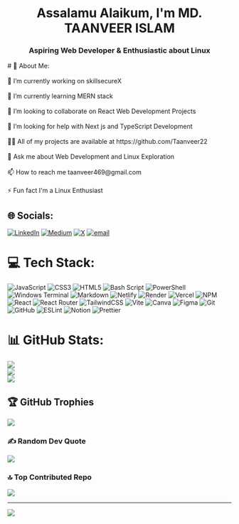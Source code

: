 <h1 align="center">Assalamu Alaikum, I'm MD. TAANVEER ISLAM</h1>
<h3 align="center">Aspiring Web Developer & Enthusiastic about Linux</h3>
# 💫 About Me: <br><br>
🔭 I’m currently working on skillsecureX<br><br>🌱 I’m currently learning MERN stack<br><br>👯 I’m looking to collaborate on React Web Development Projects<br><br>🤝 I’m looking for help with Next js and TypeScript Development<br><br>👨‍💻 All of my projects are available at https://github.com/Taanveer22<br><br>💬 Ask me about Web Development and Linux Exploration<br><br>📫 How to reach me taanveer469@gmail.com<br><br>⚡ Fun fact I'm a Linux Enthusiast<br>


## 🌐 Socials:
[![LinkedIn](https://img.shields.io/badge/LinkedIn-%230077B5.svg?logo=linkedin&logoColor=white)](https://linkedin.com/in/taanveer22) [![Medium](https://img.shields.io/badge/Medium-12100E?logo=medium&logoColor=white)](https://medium.com/@taanveer22) [![X](https://img.shields.io/badge/X-black.svg?logo=X&logoColor=white)](https://x.com/taanveer_22) [![email](https://img.shields.io/badge/Email-D14836?logo=gmail&logoColor=white)](mailto:taanveer469@gmail.com) 

# 💻 Tech Stack:
![JavaScript](https://img.shields.io/badge/javascript-%23323330.svg?style=for-the-badge&logo=javascript&logoColor=%23F7DF1E) ![CSS3](https://img.shields.io/badge/css3-%231572B6.svg?style=for-the-badge&logo=css3&logoColor=white) ![HTML5](https://img.shields.io/badge/html5-%23E34F26.svg?style=for-the-badge&logo=html5&logoColor=white) ![Bash Script](https://img.shields.io/badge/bash_script-%23121011.svg?style=for-the-badge&logo=gnu-bash&logoColor=white) ![PowerShell](https://img.shields.io/badge/PowerShell-%235391FE.svg?style=for-the-badge&logo=powershell&logoColor=white) ![Windows Terminal](https://img.shields.io/badge/Windows%20Terminal-%234D4D4D.svg?style=for-the-badge&logo=windows-terminal&logoColor=white) ![Markdown](https://img.shields.io/badge/markdown-%23000000.svg?style=for-the-badge&logo=markdown&logoColor=white) ![Netlify](https://img.shields.io/badge/netlify-%23000000.svg?style=for-the-badge&logo=netlify&logoColor=#00C7B7) ![Render](https://img.shields.io/badge/Render-%46E3B7.svg?style=for-the-badge&logo=render&logoColor=white) ![Vercel](https://img.shields.io/badge/vercel-%23000000.svg?style=for-the-badge&logo=vercel&logoColor=white) ![NPM](https://img.shields.io/badge/NPM-%23CB3837.svg?style=for-the-badge&logo=npm&logoColor=white) ![React](https://img.shields.io/badge/react-%2320232a.svg?style=for-the-badge&logo=react&logoColor=%2361DAFB) ![React Router](https://img.shields.io/badge/React_Router-CA4245?style=for-the-badge&logo=react-router&logoColor=white) ![TailwindCSS](https://img.shields.io/badge/tailwindcss-%2338B2AC.svg?style=for-the-badge&logo=tailwind-css&logoColor=white) ![Vite](https://img.shields.io/badge/vite-%23646CFF.svg?style=for-the-badge&logo=vite&logoColor=white) ![Canva](https://img.shields.io/badge/Canva-%2300C4CC.svg?style=for-the-badge&logo=Canva&logoColor=white) ![Figma](https://img.shields.io/badge/figma-%23F24E1E.svg?style=for-the-badge&logo=figma&logoColor=white) ![Git](https://img.shields.io/badge/git-%23F05033.svg?style=for-the-badge&logo=git&logoColor=white) ![GitHub](https://img.shields.io/badge/github-%23121011.svg?style=for-the-badge&logo=github&logoColor=white) ![ESLint](https://img.shields.io/badge/ESLint-4B3263?style=for-the-badge&logo=eslint&logoColor=white) ![Notion](https://img.shields.io/badge/Notion-%23000000.svg?style=for-the-badge&logo=notion&logoColor=white) ![Prettier](https://img.shields.io/badge/prettier-%23F7B93E.svg?style=for-the-badge&logo=prettier&logoColor=black)
# 📊 GitHub Stats:
![](https://github-readme-stats.vercel.app/api?username=taanveer22&theme=react&hide_border=false&include_all_commits=false&count_private=false)<br/>
![](https://nirzak-streak-stats.vercel.app/?user=taanveer22&theme=react&hide_border=false)<br/>
![](https://github-readme-stats.vercel.app/api/top-langs/?username=taanveer22&theme=react&hide_border=false&include_all_commits=false&count_private=false&layout=compact)

## 🏆 GitHub Trophies
![](https://github-profile-trophy.vercel.app/?username=taanveer22&theme=tokyonight&no-frame=false&no-bg=true&margin-w=4)

### ✍️ Random Dev Quote
![](https://quotes-github-readme.vercel.app/api?type=horizontal&theme=tokyonight)

### 🔝 Top Contributed Repo
![](https://github-contributor-stats.vercel.app/api?username=taanveer22&limit=5&theme=tokyonight&combine_all_yearly_contributions=true)

---
[![](https://visitcount.itsvg.in/api?id=taanveer22&icon=6&color=9)](https://visitcount.itsvg.in)

<!-- Proudly created with GPRM ( https://gprm.itsvg.in ) -->


